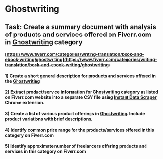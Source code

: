 # Ghostwriting
## Task: Create a summary document with analysis of products and services offered on Fiverr.com in [Ghostwriting](https://www.fiverr.com/categories/writing-translation/book-and-ebook-writing/ghostwriting) category
#### [https://www.fiverr.com/categories/writing-translation/book-and-ebook-writing/ghostwriting](https://www.fiverr.com/categories/writing-translation/book-and-ebook-writing/ghostwriting)
#### 1) Create a short general description for products and services offered in the [Ghostwriting](https://www.fiverr.com/categories/writing-translation/book-and-ebook-writing/ghostwriting)
#### 2) Extract product/service information for [Ghostwriting](https://www.fiverr.com/categories/writing-translation/book-and-ebook-writing/ghostwriting) category as listed on Fiverr.com website into a separate CSV file using [Instant Data Scraper](https://chrome.google.com/webstore/detail/instant-data-scraper/ofaokhiedipichpaobibbnahnkdoiiah) Chrome extension.
#### 3) Create a list of various product offerings in [Ghostwriting](https://www.fiverr.com/categories/writing-translation/book-and-ebook-writing/ghostwriting). Include product variations with brief descriptions.
#### 4) Identify common price range for the products/services offered in this category on Fiverr.com
#### 5) Identify approximate number of freelancers offering products and services in this category on Fiverr.com
